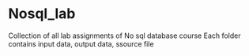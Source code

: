 # Nosql_lab
Collection of all lab assignments of No sql database course
Each folder contains input data, output data, ssource file
